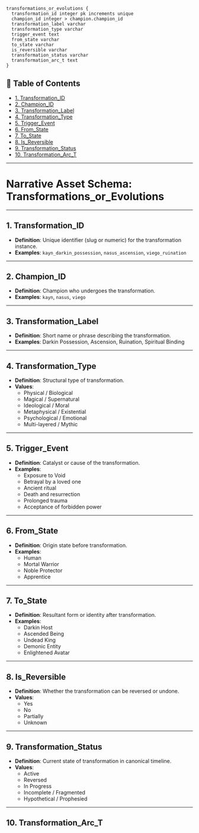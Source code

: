 ```
transformations_or_evolutions {
  transformation_id integer pk increments unique
  champion_id integer > champion.champion_id
  transformation_label varchar
  transformation_type varchar
  trigger_event text
  from_state varchar
  to_state varchar
  is_reversible varchar
  transformation_status varchar
  transformation_arc_t text
}
```

## 📘 Table of Contents

- [1. Transformation_ID](#1_transformation_id)
- [2. Champion_ID](#2_champion_id)
- [3. Transformation_Label](#3_transformation_label)
- [4. Transformation_Type](#4_transformation_type)
- [5. Trigger_Event](#5_trigger_event)
- [6. From_State](#6_from_state)
- [7. To_State](#7_to_state)
- [8. Is_Reversible](#8_is_reversible)
- [9. Transformation_Status](#9_transformation_status)
- [10. Transformation_Arc_T](#10_transformation_arc_t)

---

# **Narrative Asset Schema: Transformations_or_Evolutions**

---

## 1. Transformation_ID

- **Definition**: Unique identifier (slug or numeric) for the transformation instance.
- **Examples**: `kayn_darkin_possession`, `nasus_ascension`, `viego_ruination`

---

## 2. Champion_ID

- **Definition**: Champion who undergoes the transformation.
- **Examples**: `kayn`, `nasus`, `viego`

---

## 3. Transformation_Label

- **Definition**: Short name or phrase describing the transformation.
- **Examples**: Darkin Possession, Ascension, Ruination, Spiritual Binding

---

## 4. Transformation_Type

- **Definition**: Structural type of transformation.
- **Values**:
  - Physical / Biological
  - Magical / Supernatural
  - Ideological / Moral
  - Metaphysical / Existential
  - Psychological / Emotional
  - Multi-layered / Mythic

---

## 5. Trigger_Event

- **Definition**: Catalyst or cause of the transformation.
- **Examples**:
  - Exposure to Void
  - Betrayal by a loved one
  - Ancient ritual
  - Death and resurrection
  - Prolonged trauma
  - Acceptance of forbidden power

---

## 6. From_State

- **Definition**: Origin state before transformation.
- **Examples**:
  - Human
  - Mortal Warrior
  - Noble Protector
  - Apprentice

---

## 7. To_State

- **Definition**: Resultant form or identity after transformation.
- **Examples**:
  - Darkin Host
  - Ascended Being
  - Undead King
  - Demonic Entity
  - Enlightened Avatar

---

## 8. Is_Reversible

- **Definition**: Whether the transformation can be reversed or undone.
- **Values**:
  - Yes
  - No
  - Partially
  - Unknown

---

## 9. Transformation_Status

- **Definition**: Current state of transformation in canonical timeline.
- **Values**:
  - Active
  - Reversed
  - In Progress
  - Incomplete / Fragmented
  - Hypothetical / Prophesied

---

## 10. Transformation_Arc_T

